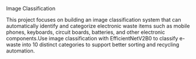 Image Classification

This project focuses on building an image classification system that can automatically identify and categorize electronic waste items such as mobile phones, keyboards, circuit boards, batteries, and other electronic components.Use image classification with EfficientNetV2B0 to classify e-waste into 10 distinct categories to support better sorting and recycling automation.
